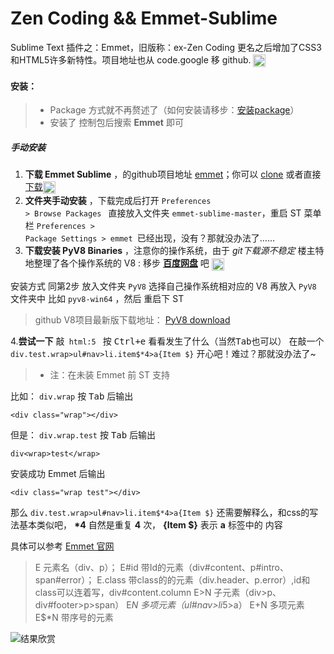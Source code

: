 Zen Coding && Emmet-Sublime
====================

Sublime Text 插件之：Emmet，旧版称：ex-Zen Coding 更名之后增加了CSS3和HTML5许多新特性。项目地址也从 code.google 移 github. <img align="absmiddle" alt="octocat" height="20px" src="https://assets-cdn.github.com/images/icons/emoji/octocat.png" title="octocat" width="20px">

#### 安装：

> + Package 方式就不再赘述了（如何安装请移步：[安装package][0]）
> + 安装了 控制包后搜索 __Emmet__ 即可

##### 手动安装

1. __下载 Emmet Sublime__ ，的github项目地址 [emmet][2]；你可以 [clone][5] 或者直接 [下载][4]<img align="absmiddle" alt="gift" height="20px" src="https://assets-cdn.github.com/images/icons/emoji/gift.png" title="gift" width="20px"> 
2. __文件夹手动安装__ ，下载完成后打开 <code>Preferences > Browse Packages </code> 直接放入文件夹 <code>emmet-sublime-master</code>，重启 ST 菜单栏 <code>Preferences > Package Settings > emmet </code>已经出现，没有？那就没办法了……
3. __下载安装 PyV8 Binaries__ ，注意你的操作系统，由于 *git下载源不稳定* 楼主特地整理了各个操作系统的 V8 : 移步 **[百度网盘][8]** 吧 <img align="absmiddle" alt="gift" height="20px" src="https://assets-cdn.github.com/images/icons/emoji/gift.png" title="gift" width="20px"> 

安装方式 同第2步 放入文件夹 <code>PyV8</code> 选择自己操作系统相对应的 V8 再放入 <code>PyV8</code> 文件夹中 比如 <code>pyv8-win64</code> ，然后 重启下 ST 

>  github V8项目最新版下载地址： [PyV8 download][7]

4.__尝试一下__ 敲<code> html:5 </code> 按 <kbd>Ctrl+e</kbd> 看看发生了什么（当然<kbd>Tab</kbd>也可以）
在敲一个 <code>div.test.wrap>ul#nav>li.item$*4>a{Item $}</code> 开心吧！难过？那就没办法了~

> + 注：在未装 Emmet 前 ST 支持

比如： <code>div.wrap</code> 按 <kbd>Tab</kbd> 后输出

    <div class="wrap"></div>

但是： <code>div.wrap.test</code> 按 <kbd>Tab</kbd> 后输出

    div<wrap>test</wrap>

安装成功 Emmet 后输出 

    <div class="wrap test"></div>

那么 <code>div.test.wrap>ul#nav>li.item$*4>a{Item $}</code> 还需要解释么，和css的写法基本类似吧， __\*4__ 自然是重复 __4__ 次， __{Item $}__ 表示 __a__ 标签中的 内容

具体可以参考 [Emmet 官网][6]

> E
> 元素名（div、p）；
> E#id
> 带Id的元素（div#content、p#intro、span#error）；
> E.class
> 带class的的元素（div.header、p.error）,id和class可以连着写，div#content.column
> E>N
> 子元素（div>p、div#footer>p>span）
> E*N
> 多项元素（ul#nav>li*5>a）
> E+N
> 多项元素
> E$*N
> 带序号的元素

![结果欣赏](http://images.cnitblog.com/blog/531703/201412/301627062638501.gif)





[0]: http://www.cnblogs.com/highsea90/p/4193421.html                "package install"
[1]: https://github.com/emmetio/pyv8-binaries                       "pyv8 binaries"
[2]: https://github.com/sergeche/emmet-sublime/                     "emmet sublime"
[4]: https://github.com/sergeche/emmet-sublime/archive/master.zip   "download master"
[5]: https://github.com/sergeche/emmet-sublime.git                  "clone emmet"
[6]: http://docs.emmet.io/                                          "emmet docs"
[7]: https://github.com/emmetio/pyv8-binaries/blob/master/README.md "pyv8 download"
[8]: http://pan.baidu.com/s/1qW7G2C0                                "百度网盘 V8集合"